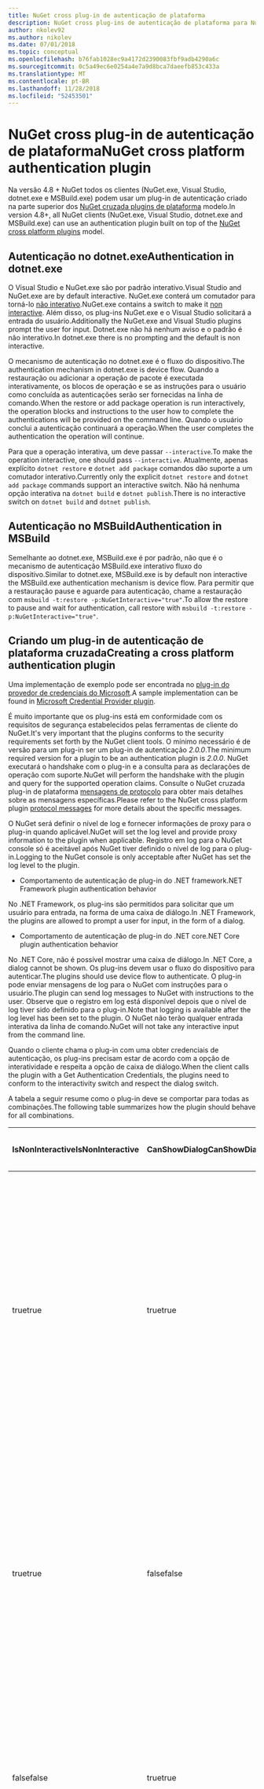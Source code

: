 ```yaml
---
title: NuGet cross plug-in de autenticação de plataforma
description: NuGet cross plug-ins de autenticação de plataforma para NuGet.exe, dotnet.exe, msbuild.exe e Visual Studio
author: nkolev92
ms.author: nikolev
ms.date: 07/01/2018
ms.topic: conceptual
ms.openlocfilehash: b76fab1028ec9a4172d2390083fbf9adb4290a6c
ms.sourcegitcommit: 0c5a49ec6e0254a4e7a9d8bca7daeefb853c433a
ms.translationtype: MT
ms.contentlocale: pt-BR
ms.lasthandoff: 11/28/2018
ms.locfileid: "52453501"
---
```

# <a name="nuget-cross-platform-authentication-plugin"></a><span data-ttu-id="06f31-103">NuGet cross plug-in de autenticação de plataforma</span><span class="sxs-lookup"><span data-stu-id="06f31-103">NuGet cross platform authentication plugin</span></span>

<span data-ttu-id="06f31-104">Na versão 4.8 + NuGet todos os clientes (NuGet.exe, Visual Studio, dotnet.exe e MSBuild.exe) podem usar um plug-in de autenticação criado na parte superior dos [NuGet cruzada plugins de plataforma](NuGet-Cross-Platform-Plugins.md) modelo.</span><span class="sxs-lookup"><span data-stu-id="06f31-104">In version 4.8+, all NuGet clients (NuGet.exe, Visual Studio, dotnet.exe and MSBuild.exe) can use an authentication plugin built on top of the [NuGet cross platform plugins](NuGet-Cross-Platform-Plugins.md) model.</span></span>

## <a name="authentication-in-dotnetexe"></a><span data-ttu-id="06f31-105">Autenticação no dotnet.exe</span><span class="sxs-lookup"><span data-stu-id="06f31-105">Authentication in dotnet.exe</span></span>

<span data-ttu-id="06f31-106">O Visual Studio e NuGet.exe são por padrão interativo.</span><span class="sxs-lookup"><span data-stu-id="06f31-106">Visual Studio and NuGet.exe are by default interactive.</span></span> <span data-ttu-id="06f31-107">NuGet.exe conterá um comutador para torná-lo [não interativo](../../tools/nuget-exe-CLI-Reference.md).</span><span class="sxs-lookup"><span data-stu-id="06f31-107">NuGet.exe contains a switch to make it [non interactive](../../tools/nuget-exe-CLI-Reference.md).</span></span>
<span data-ttu-id="06f31-108">Além disso, os plug-ins NuGet.exe e o Visual Studio solicitará a entrada do usuário.</span><span class="sxs-lookup"><span data-stu-id="06f31-108">Additionally the NuGet.exe and Visual Studio plugins prompt the user for input.</span></span>
<span data-ttu-id="06f31-109">Dotnet.exe não há nenhum aviso e o padrão é não interativo.</span><span class="sxs-lookup"><span data-stu-id="06f31-109">In dotnet.exe there is no prompting and the default is non interactive.</span></span>

<span data-ttu-id="06f31-110">O mecanismo de autenticação no dotnet.exe é o fluxo do dispositivo.</span><span class="sxs-lookup"><span data-stu-id="06f31-110">The authentication mechanism in dotnet.exe is device flow.</span></span> <span data-ttu-id="06f31-111">Quando a restauração ou adicionar a operação de pacote é executada interativamente, os blocos de operação e se as instruções para o usuário como concluída as autenticações serão ser fornecidas na linha de comando.</span><span class="sxs-lookup"><span data-stu-id="06f31-111">When the restore or add package operation is run interactively, the operation blocks and instructions to the user how to complete the authentications will be provided on the command line.</span></span>
<span data-ttu-id="06f31-112">Quando o usuário conclui a autenticação continuará a operação.</span><span class="sxs-lookup"><span data-stu-id="06f31-112">When the user completes the authentication the operation will continue.</span></span>

<span data-ttu-id="06f31-113">Para que a operação interativa, um deve passar `--interactive`.</span><span class="sxs-lookup"><span data-stu-id="06f31-113">To make the operation interactive, one should pass `--interactive`.</span></span>
<span data-ttu-id="06f31-114">Atualmente, apenas explícito `dotnet restore` e `dotnet add package` comandos dão suporte a um comutador interativo.</span><span class="sxs-lookup"><span data-stu-id="06f31-114">Currently only the explicit `dotnet restore` and `dotnet add package` commands support an interactive switch.</span></span>
<span data-ttu-id="06f31-115">Não há nenhuma opção interativa na `dotnet build` e `dotnet publish`.</span><span class="sxs-lookup"><span data-stu-id="06f31-115">There is no interactive switch on `dotnet build` and `dotnet publish`.</span></span>

## <a name="authentication-in-msbuild"></a><span data-ttu-id="06f31-116">Autenticação no MSBuild</span><span class="sxs-lookup"><span data-stu-id="06f31-116">Authentication in MSBuild</span></span>

<span data-ttu-id="06f31-117">Semelhante ao dotnet.exe, MSBuild.exe é por padrão, não que é o mecanismo de autenticação MSBuild.exe interativo fluxo do dispositivo.</span><span class="sxs-lookup"><span data-stu-id="06f31-117">Similar to dotnet.exe, MSBuild.exe is by default non interactive the MSBuild.exe authentication mechanism is device flow.</span></span>
<span data-ttu-id="06f31-118">Para permitir que a restauração pause e aguarde para autenticação, chame a restauração com `msbuild -t:restore -p:NuGetInteractive="true"`.</span><span class="sxs-lookup"><span data-stu-id="06f31-118">To allow the restore to pause and wait for authentication, call restore with `msbuild -t:restore -p:NuGetInteractive="true"`.</span></span>

## <a name="creating-a-cross-platform-authentication-plugin"></a><span data-ttu-id="06f31-119">Criando um plug-in de autenticação de plataforma cruzada</span><span class="sxs-lookup"><span data-stu-id="06f31-119">Creating a cross platform authentication plugin</span></span>

<span data-ttu-id="06f31-120">Uma implementação de exemplo pode ser encontrada no [plug-in do provedor de credenciais do Microsoft](https://github.com/Microsoft/artifacts-credprovider).</span><span class="sxs-lookup"><span data-stu-id="06f31-120">A sample implementation can be found in [Microsoft Credential Provider plugin](https://github.com/Microsoft/artifacts-credprovider).</span></span>

<span data-ttu-id="06f31-121">É muito importante que os plug-ins está em conformidade com os requisitos de segurança estabelecidos pelas ferramentas de cliente do NuGet.</span><span class="sxs-lookup"><span data-stu-id="06f31-121">It's very important that the plugins conforms to the security requirements set forth by the NuGet client tools.</span></span>
<span data-ttu-id="06f31-122">O mínimo necessário é de versão para um plug-in ser um plug-in de autenticação *2.0.0*.</span><span class="sxs-lookup"><span data-stu-id="06f31-122">The minimum required version for a plugin to be an authentication plugin is *2.0.0*.</span></span>
<span data-ttu-id="06f31-123">NuGet executará o handshake com o plug-in e a consulta para as declarações de operação com suporte.</span><span class="sxs-lookup"><span data-stu-id="06f31-123">NuGet will perform the handshake with the plugin and query for the supported operation claims.</span></span>
<span data-ttu-id="06f31-124">Consulte o NuGet cruzada plug-in de plataforma [mensagens de protocolo](NuGet-Cross-Platform-Plugins.md#protocol-messages-index) para obter mais detalhes sobre as mensagens específicas.</span><span class="sxs-lookup"><span data-stu-id="06f31-124">Please refer to the NuGet cross platform plugin [protocol messages](NuGet-Cross-Platform-Plugins.md#protocol-messages-index) for more details about the specific messages.</span></span>

<span data-ttu-id="06f31-125">O NuGet será definir o nível de log e fornecer informações de proxy para o plug-in quando aplicável.</span><span class="sxs-lookup"><span data-stu-id="06f31-125">NuGet will set the log level and provide proxy information to the plugin when applicable.</span></span>
<span data-ttu-id="06f31-126">Registro em log para o NuGet console só é aceitável após NuGet tiver definido o nível de log para o plug-in.</span><span class="sxs-lookup"><span data-stu-id="06f31-126">Logging to the NuGet console is only acceptable after NuGet has set the log level to the plugin.</span></span>

- <span data-ttu-id="06f31-127">Comportamento de autenticação de plug-in do .NET framework</span><span class="sxs-lookup"><span data-stu-id="06f31-127">.NET Framework plugin authentication behavior</span></span>

<span data-ttu-id="06f31-128">No .NET Framework, os plug-ins são permitidos para solicitar que um usuário para entrada, na forma de uma caixa de diálogo.</span><span class="sxs-lookup"><span data-stu-id="06f31-128">In .NET Framework, the plugins are allowed to prompt a user for input, in the form of a dialog.</span></span>

- <span data-ttu-id="06f31-129">Comportamento de autenticação de plug-in do .NET core</span><span class="sxs-lookup"><span data-stu-id="06f31-129">.NET Core plugin authentication behavior</span></span>

<span data-ttu-id="06f31-130">No .NET Core, não é possível mostrar uma caixa de diálogo.</span><span class="sxs-lookup"><span data-stu-id="06f31-130">In .NET Core, a dialog cannot be shown.</span></span> <span data-ttu-id="06f31-131">Os plug-ins devem usar o fluxo do dispositivo para autenticar.</span><span class="sxs-lookup"><span data-stu-id="06f31-131">The plugins should use device flow to authenticate.</span></span>
<span data-ttu-id="06f31-132">O plug-in pode enviar mensagens de log para o NuGet com instruções para o usuário.</span><span class="sxs-lookup"><span data-stu-id="06f31-132">The plugin can send log messages to NuGet with instructions to the user.</span></span>
<span data-ttu-id="06f31-133">Observe que o registro em log está disponível depois que o nível de log tiver sido definido para o plug-in.</span><span class="sxs-lookup"><span data-stu-id="06f31-133">Note that logging is available after the log level has been set to the plugin.</span></span>
<span data-ttu-id="06f31-134">O NuGet não terão qualquer entrada interativa da linha de comando.</span><span class="sxs-lookup"><span data-stu-id="06f31-134">NuGet will not take any interactive input from the command line.</span></span>

<span data-ttu-id="06f31-135">Quando o cliente chama o plug-in com uma obter credenciais de autenticação, os plug-ins precisam estar de acordo com a opção de interatividade e respeita a opção de caixa de diálogo.</span><span class="sxs-lookup"><span data-stu-id="06f31-135">When the client calls the plugin with a Get Authentication Credentials, the plugins need to conform to the interactivity switch and respect the dialog switch.</span></span> 

<span data-ttu-id="06f31-136">A tabela a seguir resume como o plug-in deve se comportar para todas as combinações.</span><span class="sxs-lookup"><span data-stu-id="06f31-136">The following table summarizes how the plugin should behave for all combinations.</span></span>

| <span data-ttu-id="06f31-137">IsNonInteractive</span><span class="sxs-lookup"><span data-stu-id="06f31-137">IsNonInteractive</span></span> | <span data-ttu-id="06f31-138">CanShowDialog</span><span class="sxs-lookup"><span data-stu-id="06f31-138">CanShowDialog</span></span> | <span data-ttu-id="06f31-139">Comportamento de plug-in</span><span class="sxs-lookup"><span data-stu-id="06f31-139">Plugin behavior</span></span> |
| ---------------- | ------------- | --------------- |
| <span data-ttu-id="06f31-140">true</span><span class="sxs-lookup"><span data-stu-id="06f31-140">true</span></span> | <span data-ttu-id="06f31-141">true</span><span class="sxs-lookup"><span data-stu-id="06f31-141">true</span></span> | <span data-ttu-id="06f31-142">O comutador IsNonInteractive tem precedência sobre a opção de caixa de diálogo.</span><span class="sxs-lookup"><span data-stu-id="06f31-142">The IsNonInteractive switch takes precedence over the dialog switch.</span></span> <span data-ttu-id="06f31-143">O plug-in não é permitido para mostrar uma caixa de diálogo.</span><span class="sxs-lookup"><span data-stu-id="06f31-143">The plugin is not allowed to pop a dialog.</span></span> <span data-ttu-id="06f31-144">Essa combinação só é válida para o plug-ins do .NET Framework</span><span class="sxs-lookup"><span data-stu-id="06f31-144">This combination is only valid for .NET Framework plugins</span></span> |
| <span data-ttu-id="06f31-145">true</span><span class="sxs-lookup"><span data-stu-id="06f31-145">true</span></span> | <span data-ttu-id="06f31-146">false</span><span class="sxs-lookup"><span data-stu-id="06f31-146">false</span></span> | <span data-ttu-id="06f31-147">O comutador IsNonInteractive tem precedência sobre a opção de caixa de diálogo.</span><span class="sxs-lookup"><span data-stu-id="06f31-147">The IsNonInteractive switch takes precedence over the dialog switch.</span></span> <span data-ttu-id="06f31-148">O plug-in não tem permissão para bloquear.</span><span class="sxs-lookup"><span data-stu-id="06f31-148">The plugin is not allowed to block.</span></span> <span data-ttu-id="06f31-149">Essa combinação só é válida para o plug-ins do .NET Core</span><span class="sxs-lookup"><span data-stu-id="06f31-149">This combination is only valid for .NET Core plugins</span></span> |
| <span data-ttu-id="06f31-150">false</span><span class="sxs-lookup"><span data-stu-id="06f31-150">false</span></span> | <span data-ttu-id="06f31-151">true</span><span class="sxs-lookup"><span data-stu-id="06f31-151">true</span></span> | <span data-ttu-id="06f31-152">O plug-in deve mostrar uma caixa de diálogo.</span><span class="sxs-lookup"><span data-stu-id="06f31-152">The plugin should show a dialog.</span></span> <span data-ttu-id="06f31-153">Essa combinação só é válida para o plug-ins do .NET Framework</span><span class="sxs-lookup"><span data-stu-id="06f31-153">This combination is only valid for .NET Framework plugins</span></span> |
| <span data-ttu-id="06f31-154">false</span><span class="sxs-lookup"><span data-stu-id="06f31-154">false</span></span> | <span data-ttu-id="06f31-155">false</span><span class="sxs-lookup"><span data-stu-id="06f31-155">false</span></span> | <span data-ttu-id="06f31-156">O plug-in deve/pode não mostrar uma caixa de diálogo.</span><span class="sxs-lookup"><span data-stu-id="06f31-156">The plugin should/can not show a dialog.</span></span> <span data-ttu-id="06f31-157">O plug-in deve usar o fluxo do dispositivo para autenticar pelo registro em log uma mensagem de instrução por meio do agente de log.</span><span class="sxs-lookup"><span data-stu-id="06f31-157">The plugin should use device flow to authenticate by logging an instruction message via the logger.</span></span> <span data-ttu-id="06f31-158">Essa combinação só é válida para o plug-ins do .NET Core</span><span class="sxs-lookup"><span data-stu-id="06f31-158">This combination is only valid for .NET Core plugins</span></span> |

<span data-ttu-id="06f31-159">Consulte as especificações a seguir antes de escrever um plug-in.</span><span class="sxs-lookup"><span data-stu-id="06f31-159">Please refer to the following specs before writing a plugin.</span></span>

- [<span data-ttu-id="06f31-160">Plug-in de Download de pacote do NuGet</span><span class="sxs-lookup"><span data-stu-id="06f31-160">NuGet Package Download Plugin</span></span>](https://github.com/NuGet/Home/wiki/NuGet-Package-Download-Plugin)
- [<span data-ttu-id="06f31-161">NuGet cruzada plug-in de autenticação de várias plataformas</span><span class="sxs-lookup"><span data-stu-id="06f31-161">NuGet cross plat authentication plugin</span></span>](https://github.com/NuGet/Home/wiki/NuGet-cross-plat-authentication-plugin)
